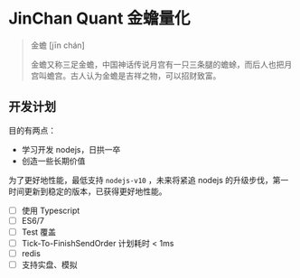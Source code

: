# JinChan Quant 金蟾量化

> 金蟾 [jīn chán]
>
> 金蟾又称三足金蟾，中国神话传说月宫有一只三条腿的蟾蜍，而后人也把月宫叫蟾宫。古人认为金蟾是吉祥之物，可以招财致富。

## 开发计划

目的有两点：

* 学习开发 nodejs，日拱一卒
* 创造一些长期价值

为了更好地性能，最低支持 `nodejs-v10` ，未来将紧追 nodejs 的升级步伐，第一时间更新到稳定的版本，已获得更好地性能。

- [ ] 使用 Typescript
- [ ] ES6/7
- [ ] Test 覆盖
- [ ] Tick-To-FinishSendOrder 计划耗时 < 1ms
- [ ] redis
- [ ] 支持实盘、模拟
